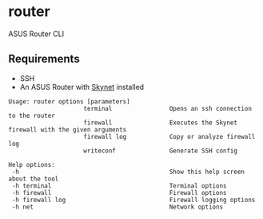 # router

ASUS Router CLI

## Requirements

- SSH
- An ASUS Router with [Skynet](https://github.com/Adamm00/IPSet_ASUS) installed

```Shell
Usage: router options [parameters]
                     terminal                Opens an ssh connection to the router
                     firewall                Executes the Skynet firewall with the given arguments
                     firewall log            Copy or analyze firewall log
                     writeconf               Generate SSH config

Help options:
 -h                                          Show this help screen about the tool
 -h terminal                                 Terminal options
 -h firewall                                 Firewall options
 -h firewall log                             Firewall logging options
 -h net                                      Network options
```
